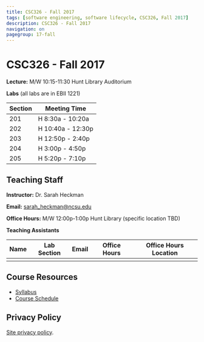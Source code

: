 ```yaml
---
title: CSC326 - Fall 2017
tags: [software engineering, software lifecycle, CSC326, Fall 2017]
description: CSC326 - Fall 2017
navigation: on
pagegroup: 17-fall
---
```


# CSC326 - Fall 2017

**Lecture:** M/W 10:15-11:30 Hunt Library Auditorium

**Labs** (all labs are in EBII 1221)

| Section | Meeting Time     |
|---------|------------------|
| 201     | H 8:30a - 10:20a |
| 202     | H 10:40a - 12:30p|
| 203     | H 12:50p - 2:40p |
| 204     | H 3:00p - 4:50p  |
| 205     | H 5:20p - 7:10p  |

## Teaching Staff

**Instructor:** Dr. Sarah Heckman

**Email:** sarah_heckman@ncsu.edu

**Office Hours:** M/W 12:00p-1:00p Hunt Library (specific location TBD)

**Teaching Assistants**

| Name | Lab Section | Email | Office Hours | Office Hours Location |
|------|-------------|-------|--------------|-----------------------|
| | | | | |

<!-- TODO: Add link to office hour calendar -->

## Course Resources

  * [Syllabus](syllabus)
  * [Course Schedule](schedule)
  
## Privacy Policy
[Site privacy policy](privacy).
